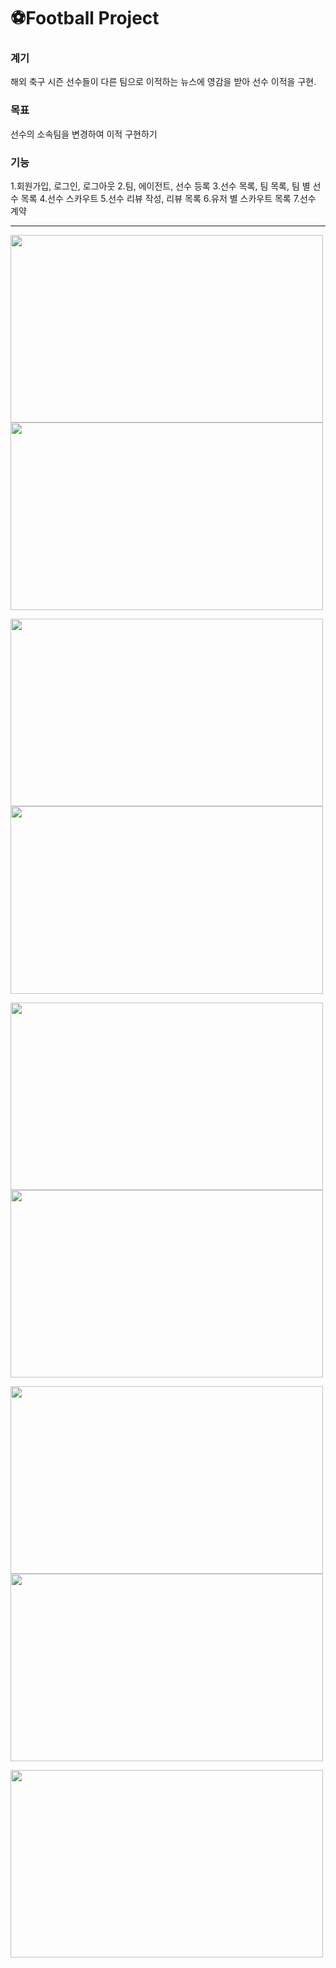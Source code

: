 # ⚽Football Project
<h3>계기</h3>
해외 축구 시즌 선수들이 다른 팀으로 이적하는 뉴스에 영감을 받아 선수 이적을 구현.
<h3>목표</h3>
선수의 소속팀을 변경하여 이적 구현하기
<h3>기능</h3>
1.회원가입, 로그인, 로그아웃
2.팀, 에이전트, 선수 등록
3.선수 목록, 팀 목록, 팀 별 선수 목록
4.선수 스카우트
5.선수 리뷰 작성, 리뷰 목록
6.유저 별 스카우트 목록
7.선수 계약<hr/>


<img src="https://user-images.githubusercontent.com/85853166/158923512-1e1f358a-1546-4fff-a496-c36a6dad3038.png" width="500" height="300"><img src="https://user-images.githubusercontent.com/85853166/158923516-b559eeb0-fb5d-42bd-8b54-9305015d761f.png"  width="500" height="300">

<img src="https://user-images.githubusercontent.com/85853166/158923519-15fabf18-36f3-4705-a3fa-575d3c8cf308.png"  width="500" height="300"><img src="https://user-images.githubusercontent.com/85853166/158923522-893d3bb8-b32d-4f78-8657-50112ae7d17a.png"  width="500" height="300">

<img src="https://user-images.githubusercontent.com/85853166/158923525-88b52e3b-40f7-410b-abae-31632abe4699.png" width="500" height="300"><img src="https://user-images.githubusercontent.com/85853166/158923526-b039aa5f-4906-4550-bb62-249ff82d9734.png"  width="500" height="300">

<img src="https://user-images.githubusercontent.com/85853166/158923527-cf3eae17-d8a0-4d45-84f7-0961708ccb82.png"  width="500" height="300"><img src="https://user-images.githubusercontent.com/85853166/158923530-67e9c354-9726-41d9-bb94-2e4787bedd3f.png"  width="500" height="300">

<img src="https://user-images.githubusercontent.com/85853166/158923531-3bd47f98-7fa1-472e-a5ba-f92e2bfcfe77.png" width="500" height="300">
